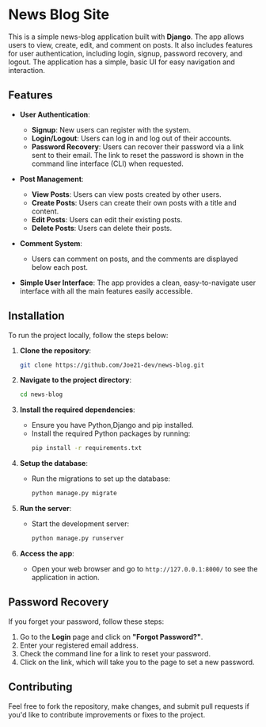 
# News Blog Site

This is a simple news-blog application built with **Django**. The app allows users to view, create, edit, and comment on posts. It also includes features for user authentication, 
including login, signup, password recovery, and logout. The application has a simple, basic UI for easy navigation and interaction.

## Features

- **User Authentication**: 
  - **Signup**: New users can register with the system.
  - **Login/Logout**: Users can log in and log out of their accounts.
  - **Password Recovery**: Users can recover their password via a link sent to their email. The link to reset the password is shown in the command line interface (CLI) when requested.

- **Post Management**: 
  - **View Posts**: Users can view posts created by other users.
  - **Create Posts**: Users can create their own posts with a title and content.
  - **Edit Posts**: Users can edit their existing posts.
  - **Delete Posts**: Users can delete their posts.
  
- **Comment System**: 
  - Users can comment on posts, and the comments are displayed below each post.

- **Simple User Interface**: The app provides a clean, easy-to-navigate user interface with all the main features easily accessible.

## Installation

To run the project locally, follow the steps below:

1. **Clone the repository**:
   ```bash
   git clone https://github.com/Joe21-dev/news-blog.git
   ```

3. **Navigate to the project directory**:
   ```bash
   cd news-blog
   ```

4. **Install the required dependencies**:
   - Ensure you have Python,Django and pip installed.
   - Install the required Python packages by running:
     ```bash
     pip install -r requirements.txt
     ```

5. **Setup the database**:
   - Run the migrations to set up the database:
     ```bash
     python manage.py migrate
     ```

7. **Run the server**:
   - Start the development server:
     ```bash
     python manage.py runserver
     ```

8. **Access the app**:
   - Open your web browser and go to `http://127.0.0.1:8000/` to see the application in action.

## Password Recovery

If you forget your password, follow these steps:

1. Go to the **Login** page and click on **"Forgot Password?"**.
2. Enter your registered email address.
3. Check the command line for a link to reset your password.
4. Click on the link, which will take you to the page to set a new password.

## Contributing

Feel free to fork the repository, make changes, and submit pull requests if you'd like to contribute improvements or fixes to the project.
